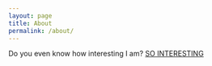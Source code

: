 ```yaml
---
layout: page
title: About
permalink: /about/
---
```


Do you even know how interesting I am?
[SO INTERESTING][omg]


[omg]: https://i.imgur.com/I8JhbmW.gif
